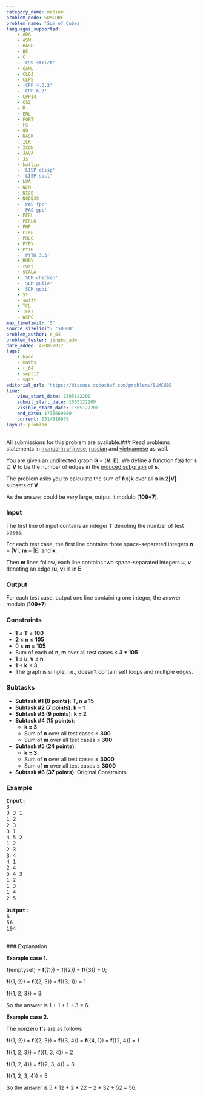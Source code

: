 ```yaml
---
category_name: medium
problem_code: SUMCUBE
problem_name: 'Sum of Cubes'
languages_supported:
    - ADA
    - ASM
    - BASH
    - BF
    - C
    - 'C99 strict'
    - CAML
    - CLOJ
    - CLPS
    - 'CPP 4.3.2'
    - 'CPP 6.3'
    - CPP14
    - CS2
    - D
    - ERL
    - FORT
    - FS
    - GO
    - HASK
    - ICK
    - ICON
    - JAVA
    - JS
    - kotlin
    - 'LISP clisp'
    - 'LISP sbcl'
    - LUA
    - NEM
    - NICE
    - NODEJS
    - 'PAS fpc'
    - 'PAS gpc'
    - PERL
    - PERL6
    - PHP
    - PIKE
    - PRLG
    - PYPY
    - PYTH
    - 'PYTH 3.5'
    - RUBY
    - rust
    - SCALA
    - 'SCM chicken'
    - 'SCM guile'
    - 'SCM qobi'
    - ST
    - swift
    - TCL
    - TEXT
    - WSPC
max_timelimit: '5'
source_sizelimit: '50000'
problem_author: r_64
problem_tester: jingbo_adm
date_added: 4-08-2017
tags:
    - hard
    - maths
    - r_64
    - sept17
    - sqrt
editorial_url: 'https://discuss.codechef.com/problems/SUMCUBE'
time:
    view_start_date: 1505122200
    submit_start_date: 1505122200
    visible_start_date: 1505122200
    end_date: 1735669800
    current: 1514816839
layout: problem
---
```

All submissions for this problem are available.### Read problems statements in [mandarin chinese](http://www.codechef.com/download/translated/SEPT17/mandarin/SUMCUBE.pdf), [russian](http://www.codechef.com/download/translated/SEPT17/russian/SUMCUBE.pdf) and [vietnamese](http://www.codechef.com/download/translated/SEPT17/vietnamese/SUMCUBE.pdf) as well.

You are given an undirected graph **G** = (**V**, **E**). We define a function **f**(**s**) for **s** ⊆ **V** to be the number of edges in the [induced subgraph](https://en.wikipedia.org/wiki/Induced_subgraph) of **s**.

The problem asks you to calculate the sum of **f**(**s**)**k** over all **s** in **2|V|** subsets of **V**.

As the answer could be very large, output it modulo (**109+7**).

### Input

The first line of input contains an integer **T** denoting the number of test cases.

For each test case, the first line contains three space-separated integers **n** = |**V**|, **m** = |**E**| and **k**.

Then **m** lines follow, each line contains two space-separated integers **u**, **v** denoting an edge (**u**, **v**) is in **E**.

### Output

For each test case, output one line containing one integer, the answer modulo (**109+7**).

### Constraints

- **1** ≤ **T** ≤ **100**
- **2** ≤ **n** ≤ **105**
- 0 ≤ **m** ≤ **105**
- Sum of each of **n, m** over all test cases ≤ **3 \* 105**
- **1** ≤ **u, v** ≤ **n**.
- **1** ≤ **k** ≤ **3**.
- The graph is simple, i.e., doesn't contain self loops and multiple edges.

### Subtasks

- **Subtask #1 (8 points)**: **T, n ≤ 15**
- **Subtask #2 (7 points)**: **k = 1**
- **Subtask #3 (9 points)**: **k = 2**
- **Subtask #4 (15 points)**: 
  - **k = 3**.
  - Sum of **n** over all test cases ≤ **300**
  - Sum of **m** over all test cases ≤ **300**
- **Subtask #5 (24 points)**: 
  - **k = 3**.
  - Sum of **n** over all test cases ≤ **3000**
  - Sum of **m** over all test cases ≤ **3000**
- **Subtask #6 (37 points)**: Original Constraints

### Example

<pre>
<b>Input:</b>
3
3 3 1
1 2
2 3
3 1
4 5 2
1 2
2 3
3 4
4 1
2 4
5 4 3
1 2
1 3
1 4
2 5

<b>Output:</b>
6
56
194

</pre>### Explanation

**Example case 1.**

**f**(emptyset) = **f**({1}) = **f**({2}) = **f**({3}) = 0;

**f**({1, 2}) = **f**({2, 3}) = **f**({3, 1}) = 1

**f**({1, 2, 3}) = 3.

So the answer is 1 + 1 + 1 + 3 = 6.

**Example case 2.**

The nonzero **f**'s are as follows

**f**({1, 2}) = **f**({2, 3}) = **f**({3, 4}) = **f**({4, 1}) = **f**({2, 4}) = 1

**f**({1, 2, 3}) = **f**({1, 3, 4}) = 2

**f**({1, 2, 4}) = **f**({2, 3, 4}) = 3

**f**({1, 2, 3, 4}) = 5

So the answer is 5 \* 12 + 2 \* 22 + 2 \* 32 + 52 = 56.

